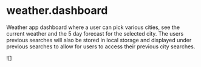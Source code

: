 # weather.dashboard
Weather app dashboard where a user can pick various cities, see the current weather and the 5 day forecast for the selected city. The users previous searches will also be stored in local storage and displayed under previous searches to allow for users to access their previous city searches.

![]


